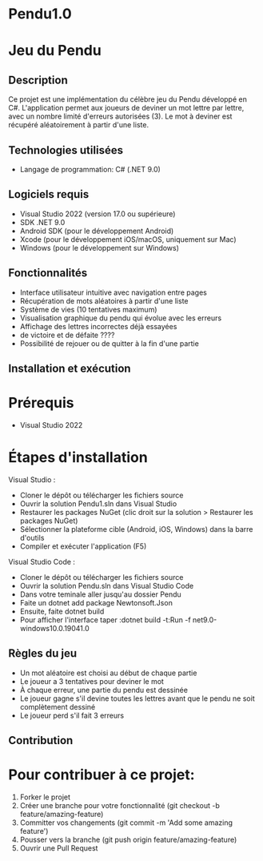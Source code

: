 # Pendu1.0
# Jeu du Pendu


## **Description**
Ce projet est une implémentation du célèbre jeu du Pendu développé en C#. L'application permet aux joueurs de deviner un mot lettre par lettre, avec un nombre limité d'erreurs autorisées (3). Le mot à deviner est récupéré aléatoirement à partir d'une liste.


## **Technologies utilisées**
- Langage de programmation: C# (.NET 9.0)

## **Logiciels requis**

- Visual Studio 2022 (version 17.0 ou supérieure)
- SDK .NET 9.0
- Android SDK (pour le développement Android)
- Xcode (pour le développement iOS/macOS, uniquement sur Mac)
- Windows (pour le développement sur Windows)


## **Fonctionnalités**

- Interface utilisateur intuitive avec navigation entre pages
- Récupération de mots aléatoires à partir d'une liste
- Système de vies (10 tentatives maximum)
- Visualisation graphique du pendu qui évolue avec les erreurs
- Affichage des lettres incorrectes déjà essayées
- de victoire et de défaite ????
- Possibilité de rejouer ou de quitter à la fin d'une partie



## **Installation et exécution**

# Prérequis
- Visual Studio 2022 


# Étapes d'installation

Visual Studio :
- Cloner le dépôt ou télécharger les fichiers source
- Ouvrir la solution Pendu1.sln dans Visual Studio
- Restaurer les packages NuGet (clic droit sur la solution > Restaurer les packages NuGet)
- Sélectionner la plateforme cible (Android, iOS, Windows) dans la barre d'outils
- Compiler et exécuter l'application (F5)

Visual Studio Code :
- Cloner le dépôt ou télécharger les fichiers source
- Ouvrir la solution Pendu.sln dans Visual Studio Code
- Dans votre teminale aller jusqu'au dossier Pendu
- Faite un dotnet add package Newtonsoft.Json
- Ensuite, faite dotnet build
- Pour afficher l'interface taper :dotnet build -t:Run -f net9.0-windows10.0.19041.0



## **Règles du jeu**

- Un mot aléatoire est choisi au début de chaque partie
- Le joueur a 3 tentatives pour deviner le mot
- À chaque erreur, une partie du pendu est dessinée
- Le joueur gagne s'il devine toutes les lettres avant que le pendu ne soit complètement dessiné
- Le joueur perd s'il fait 3 erreurs 



## **Contribution**

# Pour contribuer à ce projet:

1. Forker le projet
2. Créer une branche pour votre fonctionnalité (git checkout -b feature/amazing-feature)
3. Committer vos changements (git commit -m 'Add some amazing feature')
4. Pousser vers la branche (git push origin feature/amazing-feature)
5. Ouvrir une Pull Request
